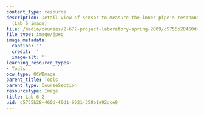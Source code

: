 ```yaml
---
content_type: resource
description: Detail view of sensor to measure the inner pipe's resonant frequency.
  (Lab 6 image)
file: /media/courses/2-672-project-laboratory-spring-2009/c5755b28460d40d16021358b1e92dce9_lab62.jpg
file_type: image/jpeg
image_metadata:
  caption: ''
  credit: ''
  image-alt: ''
learning_resource_types:
- Tools
ocw_type: OCWImage
parent_title: Tools
parent_type: CourseSection
resourcetype: Image
title: Lab 6-2
uid: c5755b28-460d-40d1-6021-358b1e92dce9
---
```


